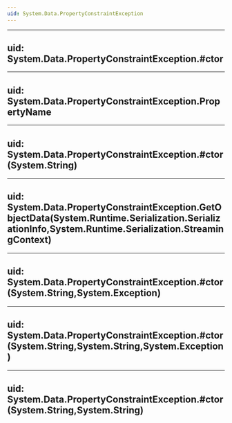 ```yaml
---
uid: System.Data.PropertyConstraintException
---
```


---
uid: System.Data.PropertyConstraintException.#ctor
---

---
uid: System.Data.PropertyConstraintException.PropertyName
---

---
uid: System.Data.PropertyConstraintException.#ctor(System.String)
---

---
uid: System.Data.PropertyConstraintException.GetObjectData(System.Runtime.Serialization.SerializationInfo,System.Runtime.Serialization.StreamingContext)
---

---
uid: System.Data.PropertyConstraintException.#ctor(System.String,System.Exception)
---

---
uid: System.Data.PropertyConstraintException.#ctor(System.String,System.String,System.Exception)
---

---
uid: System.Data.PropertyConstraintException.#ctor(System.String,System.String)
---

